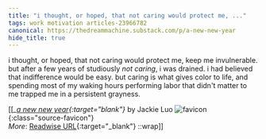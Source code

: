 ```yaml
---
title: "i thought, or hoped, that not caring would protect me, ..."
tags: work motivation articles-23966782
canonical: https://thedreammachine.substack.com/p/a-new-new-year
hide_title: true
---
```


i thought, or hoped, that not caring would protect me, keep me invulnerable. but after a few years of studiously *not caring*, i was drained. i had believed that indifference would be easy. but caring is what gives color to life, and spending most of my waking hours performing labor that didn't matter to me trapped me in a persistent grayness.


[[<cite>_[a new new year](https://thedreammachine.substack.com/p/a-new-new-year){:target="_blank"}_</cite> by Jackie Luo ![favicon](https://s2.googleusercontent.com/s2/favicons?domain=thedreammachine.substack.com){:class="source-favicon"}<br>
_More_: [Readwise URL](https://readwise.io/open/468479903){:target="_blank"}
::wrap]]